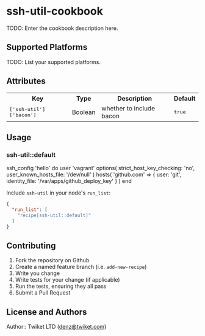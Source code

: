 # ssh-util-cookbook

TODO: Enter the cookbook description here.

## Supported Platforms

TODO: List your supported platforms.

## Attributes

<table>
  <tr>
    <th>Key</th>
    <th>Type</th>
    <th>Description</th>
    <th>Default</th>
  </tr>
  <tr>
    <td><tt>['ssh-util']['bacon']</tt></td>
    <td>Boolean</td>
    <td>whether to include bacon</td>
    <td><tt>true</tt></td>
  </tr>
</table>

## Usage

### ssh-util::default

ssh_config 'hello' do
  user 'vagrant'
  options(
    strict_host_key_checking: 'no',
    user_known_hosts_file: '/dev/null'
  )
  hosts(
    'github.com' => {
      user: 'git',
      identity_file: '/var/apps/github_deploy_key'
    }
  )
end

Include `ssh-util` in your node's `run_list`:

```json
{
  "run_list": [
    "recipe[ssh-util::default]"
  ]
}
```

## Contributing

1. Fork the repository on Github
2. Create a named feature branch (i.e. `add-new-recipe`)
3. Write you change
4. Write tests for your change (if applicable)
5. Run the tests, ensuring they all pass
6. Submit a Pull Request

## License and Authors

Author:: Twiket LTD (<denz@twiket.com>)
